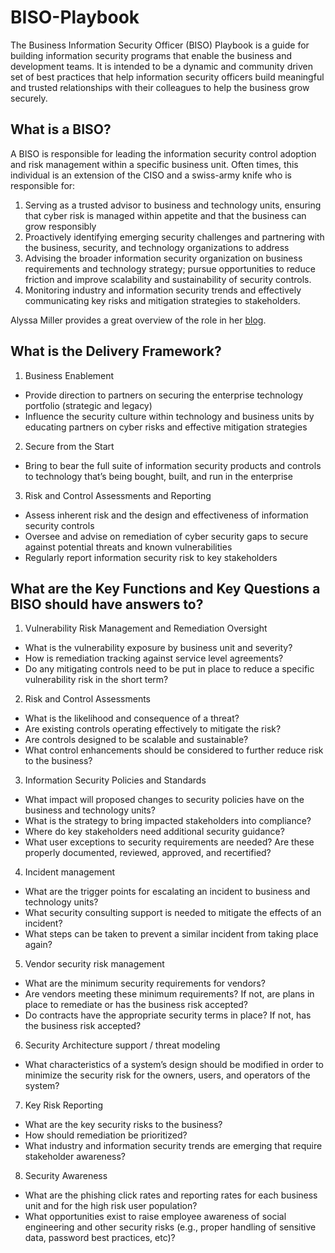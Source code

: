# BISO-Playbook
The Business Information Security Officer (BISO) Playbook is a guide for building information security programs that enable the business and development teams. It is intended to be a dynamic and community driven set of best practices that help information security officers build meaningful and trusted relationships with their colleagues to help the business grow securely.

## What is a BISO?
A BISO is responsible for leading the information security control adoption and risk management within a specific business unit. Often times, this individual is an extension of the CISO and a swiss-army knife who is responsible for:

1. Serving as a trusted advisor to business and technology units, ensuring that cyber risk is managed within appetite and that the business can grow responsibly
2. Proactively identifying emerging security challenges and partnering with the business, security, and technology organizations to address
3. Advising the broader information security organization on business requirements and technology strategy; pursue opportunities to reduce friction and improve scalability and sustainability of security controls.
4. Monitoring industry and information security trends and effectively communicating key risks and mitigation strategies to stakeholders.

Alyssa Miller provides a great overview of the role in her [blog](https://alyssasec.com/2020/12/what-is-a-business-information-security-officer).

## What is the Delivery Framework?

1. Business Enablement
- Provide direction to partners on securing the enterprise technology portfolio (strategic and legacy)
- Influence the security culture within technology and business units by educating partners on cyber risks and effective mitigation strategies

2. Secure from the Start
- Bring to bear the full suite of information security products and controls to technology that’s being bought, built, and run in the enterprise

3. Risk and Control Assessments and Reporting
- Assess inherent risk and the design and effectiveness of information security controls
- Oversee and advise on remediation of cyber security gaps to secure against potential threats and known vulnerabilities
- Regularly report information security risk to key stakeholders

## What are the Key Functions and Key Questions a BISO should have answers to?

1. Vulnerability Risk Management and Remediation Oversight
- What is the vulnerability exposure by business unit and severity?
- How is remediation tracking against service level agreements? 
- Do any mitigating controls need to be put in place to reduce a specific vulnerability risk in the short term?

2. Risk and Control Assessments 
- What is the likelihood and consequence of a threat?
- Are existing controls operating effectively to mitigate the risk?
- Are controls designed to be scalable and sustainable?
- What control enhancements should be considered to further reduce risk to the business?

3. Information Security Policies and Standards
- What impact will proposed changes to security policies have on the business and technology units?
- What is the strategy to bring impacted stakeholders into compliance?
- Where do key stakeholders need additional security guidance?
- What user exceptions to security requirements are needed?  Are these properly documented, reviewed, approved, and recertified?

4. Incident management
- What are the trigger points for escalating an incident to business and technology units?
- What security consulting support is needed to mitigate the effects of an incident?
- What steps can be taken to prevent a similar incident from taking place again?

5. Vendor security risk management 
- What are the minimum security requirements for vendors?
- Are vendors meeting these minimum requirements?  If not, are plans in place to remediate or has the business risk accepted?
- Do contracts have the appropriate security terms in place?  If not, has the business risk accepted?

6. Security Architecture support / threat modeling
- What characteristics of a system’s design should be modified in order to minimize the security risk for the owners, users, and operators of the system?

7. Key Risk Reporting
- What are the key security risks to the business?
- How should remediation be prioritized?
- What industry and information security trends are emerging that require stakeholder awareness?

8. Security Awareness
- What are the phishing click rates and reporting rates for each business unit and for the high risk user population?
- What opportunities exist to raise employee awareness of social engineering and other security risks (e.g., proper handling of sensitive data, password best practices, etc)?

